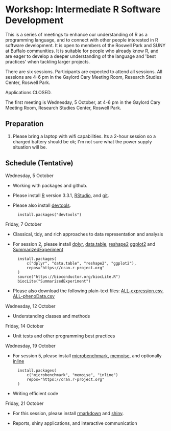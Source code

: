 # Workshop: Intermediate R Software Development

This is a series of meetings to enhance our understanding of R as a
programming language, and to connect with other people interested in R
software development. It is open to members of the Roswell Park and
SUNY at Buffalo communities. It is suitable for people who already
know R, and are eager to develop a deeper understanding of the
language and 'best practices' when tackling larger projects.

There are six sessions. Participants are expected to attend all
sessions. All sessions are 4-6 pm in the Gaylord Cary Meeting Room,
Research Studies Center, Roswell Park.

Applications CLOSED.

The first meeting is Wednesday, 5 October, at 4-6 pm in the Gaylord
Cary Meeting Room, Research Studies Center, Roswell Park.

## Preparation

1. Please bring a laptop with wifi capabilities. Its a 2-hour session
   so a charged battery should be ok; I'm not sure what the power
   supply situation will be.

## Schedule (Tentative)

Wednesday, 5 October

- Working with packages and github.

- Please install [R][] version 3.3.1, [RStudio][], and [git][].

- Please also install [devtools][].
   
        install.packages("devtools")

Friday, 7 October

- Classical, tidy, and rich approaches to data representation and
  analysis

- For session 2, please install [dplyr][], [data.table][],
  [reshape2][] [ggplot2][] and [SummarizedExperiment][]

        install.packages(
            c("dplyr", "data.table", "reshape2", "ggplot2"),
            repos="https://cran.r-project.org"
        )
        source("https://bioconductor.org/biocLite.R")
        biocLite("SummarizedExperiment")

- Please also download the following plain-text files:
  [ALL-expression.csv][], [ALL-phenoData.csv][]

Wednesday, 12 October

- Understanding classes and methods

Friday, 14 October

- Unit tests and other programming best practices

Wednesday, 19 October

- For session 5, please install [microbenchmark][], [memoise][], and
  optionally [inline][]
  
        install.packages(
            c("microbenchmark", "memoise", "inline")
            repos="https://cran.r-project.org"
        )

- Writing efficient code

Friday, 21 October

- For this session, please install [rmarkdown][] and [shiny][].

- Reports, shiny applications, and interactive communication

[1]: https://www.surveymonkey.com/r/ZHBSZ9H

[R]: https://cran.r-project.org/
[RStudio]: https://www.rstudio.com/products/rstudio/download3/
[git]: https://git-scm.com/downloads
[devtools]: https://cran.r-project.org/package=devtools
[dplyr]: https://cran.r-project.org/package=dplyr
[data.table]: https://cran.r-project.org/package=data.table
[reshape2]: https://cran.r-project.org/package=reshape2
[ggplot2]: https://cran.r-project.org/package=ggplot2
[microbenchmark]: https://cran.r-project.org/package=microbenchmark
[memoise]: https://cran.r-project.org/package=memoise
[inline]: https://cran.r-project.org/package=inline
[rmarkdown]: https://cran.r-project.org/package=rmarkdown
[shiny]: https://cran.r-project.org/package=shiny
[SummarizedExperiment]: https://bioconductor.org/packages/SummarizedExperiment
[ALL-expression.csv]: https://github.com/Bioconductor/BiocIntroRPCI/raw/master/inst/extdata/ALL-expression.csv
[ALL-phenoData.csv]: https://github.com/Bioconductor/BiocIntroRPCI/raw/master/inst/extdata/ALL-phenoData.csv
